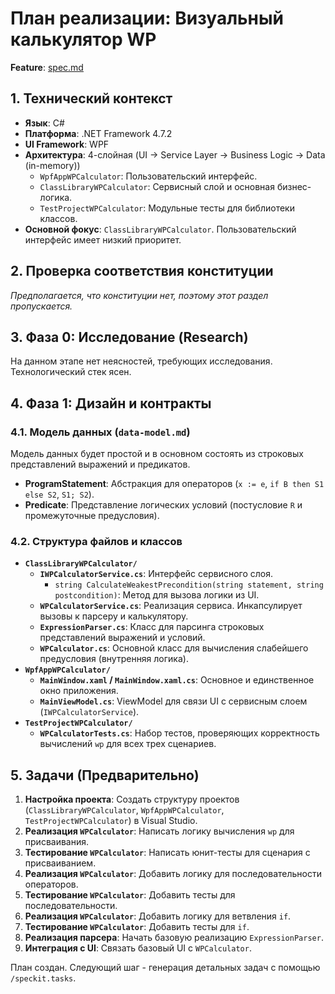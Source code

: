 # План реализации: Визуальный калькулятор WP

**Feature**: [spec.md](wp-calculator/spec.md)

## 1. Технический контекст

- **Язык**: C#
- **Платформа**: .NET Framework 4.7.2
- **UI Framework**: WPF
- **Архитектура**: 4-слойная (UI -> Service Layer -> Business Logic -> Data (in-memory))
  - `WpfAppWPCalculator`: Пользовательский интерфейс.
  - `ClassLibraryWPCalculator`: Сервисный слой и основная бизнес-логика.
  - `TestProjectWPCalculator`: Модульные тесты для библиотеки классов.
- **Основной фокус**: `ClassLibraryWPCalculator`. Пользовательский интерфейс имеет низкий приоритет.

## 2. Проверка соответствия конституции

*Предполагается, что конституции нет, поэтому этот раздел пропускается.*

## 3. Фаза 0: Исследование (Research)

На данном этапе нет неясностей, требующих исследования. Технологический стек ясен.

## 4. Фаза 1: Дизайн и контракты

### 4.1. Модель данных (`data-model.md`)

Модель данных будет простой и в основном состоять из строковых представлений выражений и предикатов.

- **ProgramStatement**: Абстракция для операторов (`x := e`, `if B then S1 else S2`, `S1; S2`).
- **Predicate**: Представление логических условий (постусловие `R` и промежуточные предусловия).

### 4.2. Структура файлов и классов

- **`ClassLibraryWPCalculator/`**
  - **`IWPCalculatorService.cs`**: Интерфейс сервисного слоя.
    - `string CalculateWeakestPrecondition(string statement, string postcondition)`: Метод для вызова логики из UI.
  - **`WPCalculatorService.cs`**: Реализация сервиса. Инкапсулирует вызовы к парсеру и калькулятору.
  - **`ExpressionParser.cs`**: Класс для парсинга строковых представлений выражений и условий.
  - **`WPCalculator.cs`**: Основной класс для вычисления слабейшего предусловия (внутренняя логика).
- **`WpfAppWPCalculator/`**
  - **`MainWindow.xaml` / `MainWindow.xaml.cs`**: Основное и единственное окно приложения.
  - **`MainViewModel.cs`**: ViewModel для связи UI с сервисным слоем (`IWPCalculatorService`).
- **`TestProjectWPCalculator/`**
  - **`WPCalculatorTests.cs`**: Набор тестов, проверяющих корректность вычислений `wp` для всех трех сценариев.

## 5. Задачи (Предварительно)

1.  **Настройка проекта**: Создать структуру проектов (`ClassLibraryWPCalculator`, `WpfAppWPCalculator`, `TestProjectWPCalculator`) в Visual Studio.
2.  **Реализация `WPCalculator`**: Написать логику вычисления `wp` для присваивания.
3.  **Тестирование `WPCalculator`**: Написать юнит-тесты для сценария с присваиванием.
4.  **Реализация `WPCalculator`**: Добавить логику для последовательности операторов.
5.  **Тестирование `WPCalculator`**: Добавить тесты для последовательности.
6.  **Реализация `WPCalculator`**: Добавить логику для ветвления `if`.
7.  **Тестирование `WPCalculator`**: Добавить тесты для `if`.
8.  **Реализация парсера**: Начать базовую реализацию `ExpressionParser`.
9.  **Интеграция с UI**: Связать базовый UI с `WPCalculator`.

План создан. Следующий шаг - генерация детальных задач с помощью `/speckit.tasks`.